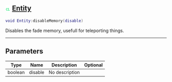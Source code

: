 ## ![client](.gitbook/assets/client.png) [Entity](home/Entity)



```lua
void Entity:disableMemory(disable)
```

Disables the fade memory, usefull for teleporting things.

------
## Parameters

| Type   | Name | Description | Optional |
| ------ | ---- | ----------- | -------: |
| boolean | disable | No description |  |


